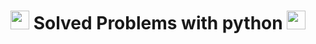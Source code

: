 <h1><img src="https://em-content.zobj.net/source/google/387/man-technologist-light-skin-tone_1f468-1f3fb-200d-1f4bb.png" width="30"/>
 Solved Problems with python <img src="https://cdn.jsdelivr.net/gh/devicons/devicon@latest/icons/python/python-original.svg" width="30" /></h1>
